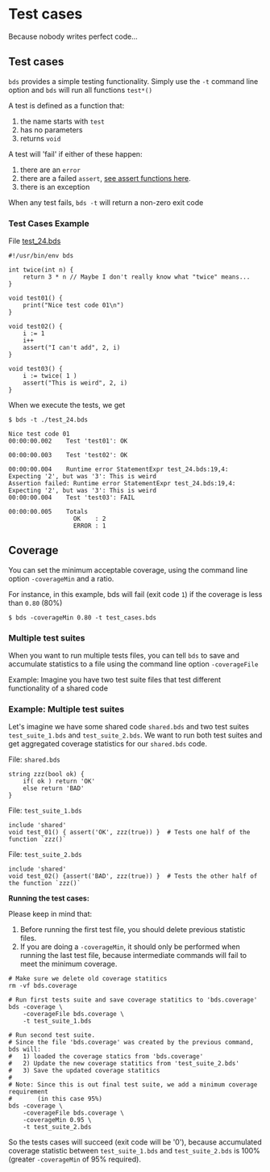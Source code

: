 # Test cases

Because nobody writes perfect code... 

## Test cases

`bds` provides a simple testing functionality. 
Simply use the `-t` command line option and `bds` will run all functions `test*()`

A test is defined as a function that:
1. the name starts with `test`
2. has no parameters
3. returns `void`

A test will 'fail' if either of these happen:
1. there are an `error`
2. there are a failed `assert`, [see assert functions here](functions.md).
3. there is an exception

When any test fails, `bds -t` will return a non-zero exit code 

### Test Cases Example

File <a href="bds/test_24.bds">test_24.bds</a>
```
#!/usr/bin/env bds

int twice(int n) {
    return 3 * n // Maybe I don't really know what "twice" means...
}

void test01() {
    print("Nice test code 01\n")
}

void test02() {
    i := 1
    i++
    assert("I can't add", 2, i)
}

void test03() {
    i := twice( 1 )
    assert("This is weird", 2, i)
}
```

When we execute the tests, we get
```
$ bds -t ./test_24.bds 

Nice test code 01
00:00:00.002	Test 'test01': OK

00:00:00.003	Test 'test02': OK

00:00:00.004	Runtime error StatementExpr test_24.bds:19,4: Expecting '2', but was '3': This is weird
Assertion failed: Runtime error StatementExpr test_24.bds:19,4: Expecting '2', but was '3': This is weird
00:00:00.004	Test 'test03': FAIL

00:00:00.005	Totals
                  OK    : 2
                  ERROR : 1
```

## Coverage 

You can set the minimum acceptable coverage, using the command line option `-coverageMin` and a ratio.

For instance, in this example, bds will fail (exit code `1`) if the coverage is less than `0.80` (80%)

```
$ bds -coverageMin 0.80 -t test_cases.bds 
```

### Multiple test suites

When you want to run multiple tests files, you can tell `bds` to save and accumulate statistics to a file using the command line option `-coverageFile`

Example: Imagine you have two test suite files that test different functionality of a shared code 


### Example: Multiple test suites

Let's imagine we have some shared code `shared.bds` and two test suites `test_suite_1.bds` and `test_suite_2.bds`.
We want to run both test suites and get aggregated coverage statistics for our `shared.bds` code.

File: `shared.bds`
```
string zzz(bool ok) {
    if( ok ) return 'OK'
    else return 'BAD'
}
```
File: `test_suite_1.bds`
```
include 'shared'
void test_01() { assert('OK', zzz(true)) }  # Tests one half of the function `zzz()`
```
File: `test_suite_2.bds`
```
include 'shared'
void test_02() {assert('BAD', zzz(true)) }  # Tests the other half of the function `zzz()`
```

**Running the test cases:**

Please keep in mind that:

1. Before running the first test file, you should delete previous statistic files.
2. If you are doing a `-coverageMin`, it should only be performed when running the last test file, because intermediate commands will fail to meet the minimum coverage.

```
# Make sure we delete old coverage statitics
rm -vf bds.coverage

# Run first tests suite and save coverage statitics to 'bds.coverage'
bds -coverage \
    -coverageFile bds.coverage \ 
    -t test_suite_1.bds

# Run second test suite.
# Since the file 'bds.coverage' was created by the previous command, bds will:
#   1) loaded the coverage statics from 'bds.coverage'
#   2) Update the new coverage statitics from 'test_suite_2.bds'
#   3) Save the updated coverage statitics
#
# Note: Since this is out final test suite, we add a minimum coverage requirement
#       (in this case 95%)
bds -coverage \
    -coverageFile bds.coverage \
    -coverageMin 0.95 \
    -t test_suite_2.bds
```

So the tests cases will succeed (exit code will be '0'), because accumulated coverage statistic between `test_suite_1.bds` and `test_suite_2.bds` is 100% (greater `-coverageMin` of 95% required).
